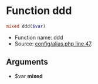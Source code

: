 Function ddd
===========================





```php
mixed ddd($var)
```

* Function name: ddd
* Source: [config/alias.php line 47](https://github.com/PrestaShop/PrestaShop/blob/1.5.4.1/config/alias.php#L47).

Arguments
---------

* $var **mixed**

